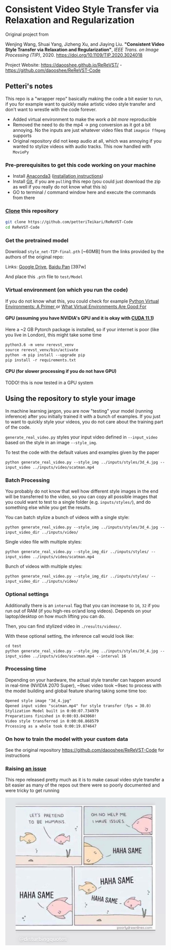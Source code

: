 # Consistent Video Style Transfer via Relaxation and Regularization 

Original project from

Wenjing Wang, Shuai Yang, Jizheng Xu, and Jiaying Liu. **"Consistent Video Style Transfer via Relaxation and Regularization"**, _IEEE Trans. on Image Processing (TIP)_, 2020. https://doi.org/10.1109/TIP.2020.3024018

Project Website: https://daooshee.github.io/ReReVST/ - https://github.com/daooshee/ReReVST-Code

## Petteri's notes

This repo is a "wrapper repo" basically making the code a bit easier to run, if you for example want to quickly make artistic video style transfer and don't want to wrestle with the code forever. 

* Added virtual environment to make the work _a bit more_ reproducible
* Removed the need to do the mp4 -> png conversion as it got a bit annoying. No the inputs are just whatever video files that `imageio ffmpeg` supports
* Original repository did not keep audio at all, which was annoying if you wanted to stylize videos with audio tracks. This now handled with `MoviePy`

### Pre-prerequisites to get this code working on your machine

* Install [Anaconda3](https://www.anaconda.com/products/individual#windows) ([installation instructions](https://docs.anaconda.com/anaconda/install/windows/))
* Install [Git](https://git-scm.com/book/en/v2/Getting-Started-Installing-Git), if you are `pull`ing this repo (you could just download the zip as well if you really do not know what this is)
* GO to terminal / command window here and execute the commands from there

### [Clone](https://medium.com/@madebymade/github-for-dummies-96f753f96a59) this repository

```bash
git clone https://github.com/petteriTeikari/ReReVST-Code
cd ReReVST-Code
```

### Get the pretrained model

Download `style_net-TIP-final.pth` [~60MB] from the links provided by the authors of the original repo:

Links: [Google Drive](https://drive.google.com/drive/folders/1RSmjqZTon3QdxBUSjZ3siGIOwUc-Ycu8?usp=sharing), [Baidu Pan](https://pan.baidu.com/s/1Td30bukn2nc4zepmSDs1mA) [397w]

And place this `.pth` file to `test/Model`

### Virtual environment (on which you run the code)

If you do not know what this, you could check for example [Python Virtual Environments: A Primer
](https://realpython.com/python-virtual-environments-a-primer/) or [What Virtual Environments Are Good For
](https://realpython.com/lessons/what-virtual-environments-are-good-for/)

#### GPU (assuming you have NVIDIA's GPU and it is okay with [CUDA 11.1](https://developer.nvidia.com/cuda-11.1.0-download-archive))

Here a ~2 GB Pytorch package is installed, so if your internet is poor (like you live in London), this might take some time

```
python3.6 -m venv rerevst_venv
source rerevst_venv/bin/activate
python -m pip install --upgrade pip
pip install -r requirements.txt
```

#### CPU (for slower processing if you do not have GPU)

TODO! this is now tested in a GPU system

## Using the repository to style your image

In machine learning jargon, you are now "testing" your model (running inference) after you initially trained it with a bunch of examples. If you just to want to quickly style your videos, you do not care about the training part of the code.

`generate_real_video.py` styles your input video defined in `--input_video` based on the style in an image `--style_img`.

To test the code with the default values and examples given by the paper

```
python generate_real_video.py --style_img ../inputs/styles/3d_4.jpg --input_video ../inputs/video/scatman.mp4
```

### Batch Processing

You probably do not know that well how different style images in the end will be transferred to the video, so you can copy all possible images that you could want to test to a single folder (e.g. `inputs/styles/`), and do something else while you get the results.

You can batch stylize a bunch of videos with a single style:

```
python generate_real_video.py --style_img ../inputs/styles/3d_4.jpg --input_video_dir ../inputs/video/
```

Single video file with multiple styles:

```
python generate_real_video.py --style_img_dir ../inputs/styles/ --input_video ../inputs/video/scatman.mp4
```

Bunch of videos with multiple styles:

```
python generate_real_video.py --style_img_dir ../inputs/styles/ --input_video_dir ../inputs/video/
```

### Optional settings

Additionally there is an `interval` flag that you can increase to `16`, `32` if you run out of RAM (if you high-res or/and long videos). Depends on your laptop/desktop on how much lifting you can do.

Then, you can find stylized video in `./results/videos/`.

With these optional setting, the inference call would look like:

```
cd test
python generate_real_video.py --style_img ../inputs/styles/3d_4.jpg --input_video ../inputs/video/scatman.mp4 --interval 16
```

### Processing time

Depending on your hardware, the actual style transfer can happen around in real-time (NVIDIA 2070 Super), ~9sec video took ~9sec to process with the model building and global feature sharing taking some time too:

```
Opened style image "3d_4.jpg"
Opened input video "scatman.mp4" for style transfer (fps = 30.0)
Stylization Model built in 0:00:07.734979
Preparations finished in 0:00:03.043060!
Video style transferred in 0:00:08.868579
Prcessing as a whole took 0:00:19.874647
```

### On how to train the model with your custom data

See the original repository https://github.com/daooshee/ReReVST-Code for instructions

### Raising [an issue](https://www.stevejgordon.co.uk/working-on-your-first-github-issue)

This repo released pretty much as it is to make casual video style transfer a bit easier as many of the repos out there were so poorly documented and were tricky to get running

![An Issue](doc/raise_an_issue.jpg)
